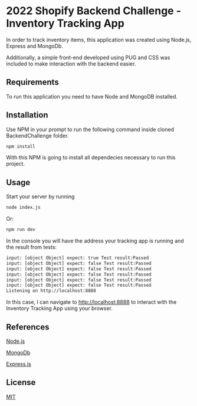 # 2022 Shopify Backend Challenge - Inventory Tracking App


In order to track inventory items, this application was created using Node.js, Express and MongoDb.

Additionally, a simple front-end developed using PUG and CSS was included to make interaction with the backend easier.

## Requirements
To run this application you need to have Node and MongoDB installed.

## Installation

Use NPM in your prompt to run the following command inside cloned BackendChallenge folder.

```bash
npm install
```

With this NPM is going to install all dependecies necessary to run this project.

## Usage
Start your server by running
```bash
node index.js
```
Or:
```bash
npm run dev
```
In the console you will have the address your tracking app is running and the result from tests:

```bash
input: [object Object] expect: true Test result:Passed
input: [object Object] expect: false Test result:Passed
input: [object Object] expect: false Test result:Passed
input: [object Object] expect: false Test result:Passed
input: [object Object] expect: false Test result:Passed
input: [object Object] expect: false Test result:Passed
Listening on http://localhost:8888
```
In this case, I can navigate to [http://localhost:8888](http://localhost:8888) to interact with the Inventory Tracking App using your browser.

## References
[Node.js](https://nodejs.dev/)

[MongoDb](https://www.mongodb.com/docs/manual/tutorial/getting-started/)

[Express.js](https://expressjs.com/)

## License
[MIT](https://choosealicense.com/licenses/mit/)